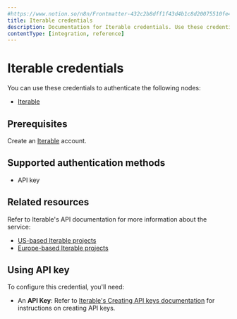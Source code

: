 ```yaml
---
#https://www.notion.so/n8n/Frontmatter-432c2b8dff1f43d4b1c8d20075510fe4
title: Iterable credentials
description: Documentation for Iterable credentials. Use these credentials to authenticate Iterable in n8n, a workflow automation platform.
contentType: [integration, reference]
---
```


# Iterable credentials

You can use these credentials to authenticate the following nodes:

- [Iterable](/integrations/builtin/app-nodes/n8n-nodes-base.iterable.md)

## Prerequisites

Create an [Iterable](https://iterable.com) account.

## Supported authentication methods

- API key

## Related resources

Refer to Iterable's API documentation for more information about the service:

- [US-based Iterable projects](https://api.iterable.com/api/docs)
- [Europe-based Iterable projects](https://api.eu.iterable.com/api/docs)

## Using API key

To configure this credential, you'll need:

- An **API Key**: Refer to [Iterable's Creating API keys documentation](https://support.iterable.com/hc/en-us/articles/360043464871-API-Keys#creating-api-keys) for instructions on creating API keys.

